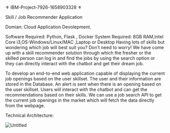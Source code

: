 :fleur_de_lis: IBM-Project-7926-1658903328 :fleur_de_lis:

Skill / Job Recommender Application

Domian: Cloud Application Devolepment.

Software Required:
Python, Flask , Docker
System Required:
8GB RAM,Intel Core i3,OS-Windows/Linux/MAC ,Laptop or Desktop
Having lots of skills but wondering which job will best suit you? Don’t need to worry! We have come up with a skill recommender solution through which the fresher or the skilled person can log in and find the jobs by using the search option or they can directly interact with the chatbot and get their dream job.



To develop an end-to-end web application capable of displaying the current job openings based on the user skillset.  The user and their information are stored in the Database.  An alert is sent when there is an opening based on the user skillset. Users will interact with the chatbot and can get the recommendations based on their skills. We can use a job search API to get the current job openings in the market which will fetch the data directly from the webpage.




Technical Architecture:

![Untitled](https://user-images.githubusercontent.com/102756013/200508412-2a10e522-3705-408d-8ad7-e4fd0fd1c65e.png)
